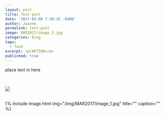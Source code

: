 ```yaml
---
layout: post
title: Test post
date: '2017-03-08 7:30:35 -0400'
author: Joanne
permalink: test-post
image: MAR2017/image_1.jpg
categories: blog
tags:
  - food
excerpt: <pCAPTION</p>
published: true
---
```


place text in here

<br>

<p class="apple__news__logo"><a href="https://apple.news/TKVtoVhGUQSuiufA4bqI-gg"><img src="{{ basesite.url }}/img/apple_news.svg" /></a></p>

<br>
{% include image.html
            img="/img/MAR2017/image_1.jpg"
            title=""
            caption="" %}
